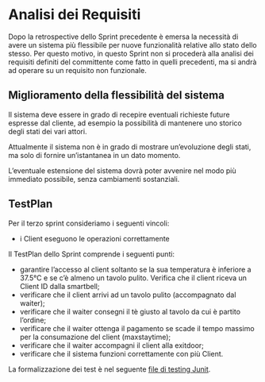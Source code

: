 # Analisi dei Requisiti

Dopo la retrospective dello Sprint precedente è emersa la necessità di avere un sistema più flessibile per nuove funzionalità relative allo stato dello stesso.
Per questo motivo, in questo Sprint non si procederà alla analisi dei requisiti definiti del committente come fatto in quelli precedenti, ma si andrà ad operare su un requisito non funzionale.

## Miglioramento della flessibilità del sistema

Il sistema deve essere in grado di recepire eventuali richieste future espresse dal cliente, ad esempio la possibilità di mantenere uno storico degli stati dei vari attori. 

Attualmente il sistema non è in grado di mostrare un’evoluzione degli stati, ma solo di fornire un’istantanea in un dato momento. 

L’eventuale estensione del sistema dovrà poter avvenire nel modo più immediato possibile, senza cambiamenti sostanziali. 

## TestPlan

Per il terzo sprint consideriamo i seguenti vincoli:
* i Client eseguono le operazioni correttamente

Il TestPlan dello Sprint comprende i seguenti punti:
*   garantire l’accesso al client soltanto se la sua temperatura è inferiore a 37.5°C e se c’è almeno un tavolo pulito. Verifica che il client riceva un Client ID dalla smartbell;
*   verificare che il client arrivi ad un tavolo pulito (accompagnato dal waiter);
*   verificare che il waiter consegni il tè giusto al tavolo da cui è partito l’ordine;
*   verificare che il waiter ottenga il pagamento se scade il tempo massimo per la consumazione del client (maxstaytime);
*   verificare che il waiter accompagni il client alla exitdoor;
*   verificare che il sistema funzioni correttamente con più Client.

La formalizzazione dei test è nel seguente [file di testing Junit](../tearoom/src/test/kotlin/tearoom/TearoomTest.kt).

